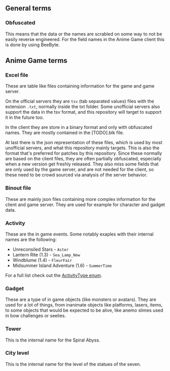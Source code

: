 ## General terms
### Obfuscated
This means that the data or the names are scrabled on some way to not be easily reverse engineered. For the field names in the Anime Game client this is done by using BeeByte.

## Anime Game terms

### Excel file
These are table like files containing information for the game and game server. 

On the official servers they are `tsv` (tab separated values) files with the extension `.txt`, normally inside the txt folder. 
Some unofficial servers also support the data in the tsv format, and this repository will target to support it in the future too.

In the client they are store in a binary format and only with obfuscated names. They are mostly contained in the [TODO].blk file.

At last there is the json representation of these files, which is used by most unofficial servers, and what this repository mainly targets. This is also the format that's preferred for patches by this repository.
Since these normally are based on the client files, they are often partially obfuscated, especially when a new version get freshly released.
They also miss some fields that are only used by the game server, and are not needed for the client, so these need to be crowd sourced via analysis of the server behavior.

### Binout file
These are mainly json files containing more complex information for the client and game server. They are used for example for character and gadget data.

### Activity
These are the in game events. Some notably exaples with their internal names are the following:
* Unreconsiled Stars - `Aster`
* Lantern Rite (1.3) - `Sea_Lamp_New`
* Windblume (1.4) - `FleurFair`
* Midsummer Island Adventure (1.6) - `SummerTime`

For a full list check out the [ActivityType enum](/org/anime_game_servers/game_data_models/data/activity/ActivityType.kt).

### Gadget
These are a type of in game objects (like monsters or avatars). They are used for a lot of things, from inanimate objects like platforms, lasers, items,
to some objects that would be expected to be alive, like anemo slimes used in bow challenges or seelies.

### Tower
This is the internal name for the Spiral Abyss.

### City level
This is the internal name for the level of the statues of the seven.


